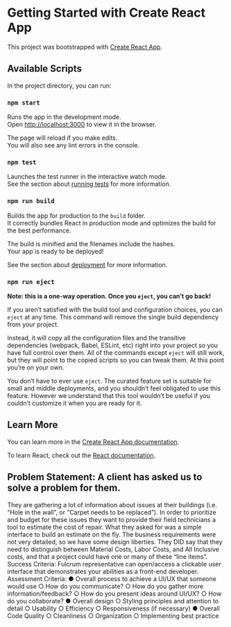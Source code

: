# Getting Started with Create React App

This project was bootstrapped with [Create React App](https://github.com/facebook/create-react-app).

## Available Scripts

In the project directory, you can run:

### `npm start`

Runs the app in the development mode.\
Open [http://localhost:3000](http://localhost:3000) to view it in the browser.

The page will reload if you make edits.\
You will also see any lint errors in the console.

### `npm test`

Launches the test runner in the interactive watch mode.\
See the section about [running tests](https://facebook.github.io/create-react-app/docs/running-tests) for more information.

### `npm run build`

Builds the app for production to the `build` folder.\
It correctly bundles React in production mode and optimizes the build for the best performance.

The build is minified and the filenames include the hashes.\
Your app is ready to be deployed!

See the section about [deployment](https://facebook.github.io/create-react-app/docs/deployment) for more information.

### `npm run eject`

**Note: this is a one-way operation. Once you `eject`, you can’t go back!**

If you aren’t satisfied with the build tool and configuration choices, you can `eject` at any time. This command will remove the single build dependency from your project.

Instead, it will copy all the configuration files and the transitive dependencies (webpack, Babel, ESLint, etc) right into your project so you have full control over them. All of the commands except `eject` will still work, but they will point to the copied scripts so you can tweak them. At this point you’re on your own.

You don’t have to ever use `eject`. The curated feature set is suitable for small and middle deployments, and you shouldn’t feel obligated to use this feature. However we understand that this tool wouldn’t be useful if you couldn’t customize it when you are ready for it.

## Learn More

You can learn more in the [Create React App documentation](https://facebook.github.io/create-react-app/docs/getting-started).

To learn React, check out the [React documentation](https://reactjs.org/).


## Problem Statement: A client has asked us to solve a problem for them. 

They are gathering a lot of information about issues at their buildings (i.e. “Hole in the wall”, or
“Carpet needs to be replaced”). In order to prioritize and budget for these issues they want
to provide their field technicians a tool to estimate the cost of repair. What they asked
for was a simple interface to build an estimate on the fly. The business requirements were
not very detailed, so we have some design liberties. They DID say that they need to
distinguish between Material Costs, Labor Costs, and All Inclusive costs, and that a project
could have one or many of these “line items”.
Success Criteria: Fulcrum representative can open/access a clickable user interface that
demonstrates your abilities as a front-end developer.
Assessment Criteria:
● Overall process to achieve a UI/UX that someone would use
○ How do you communicate?
○ How do you gather more information/feedback?
○ How do you present ideas around UI/UX?
○ How do you collaborate?
● Overall design
○ Styling principles and attention to detail
○ Usability
○ Efficiency
○ Responsiveness (if necessary)
● Overall Code Quality
○ Cleanliness
○ Organization
○ Implementing best practice